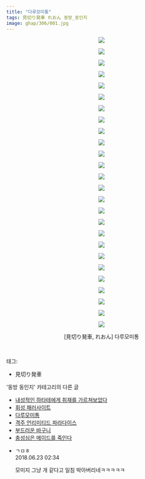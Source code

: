 ```yaml
---
title: "다루모미통"
tags: 見切り発車 れおん 동방_동인지
image: ghap/306/001.jpg
---
```

<div class="article">
<p style="text-align: center; clear: none; float: none;"><img src="{{ site.nasurl }}/ghap/306/001.jpg"/></p>
<p style="text-align: center; clear: none; float: none;"><img src="{{ site.nasurl }}/ghap/306/002.jpg"/></p>
<p style="text-align: center; clear: none; float: none;"><img src="{{ site.nasurl }}/ghap/306/003.jpg"/></p>
<p style="text-align: center; clear: none; float: none;"><img src="{{ site.nasurl }}/ghap/306/004.jpg"/></p>
<p style="text-align: center; clear: none; float: none;"><img src="{{ site.nasurl }}/ghap/306/005.jpg"/></p>
<p style="text-align: center; clear: none; float: none;"><img src="{{ site.nasurl }}/ghap/306/006.jpg"/></p>
<p style="text-align: center; clear: none; float: none;"><img src="{{ site.nasurl }}/ghap/306/007.jpg"/></p>
<p style="text-align: center; clear: none; float: none;"><img src="{{ site.nasurl }}/ghap/306/008.jpg"/></p>
<p style="text-align: center; clear: none; float: none;"><img src="{{ site.nasurl }}/ghap/306/009.jpg"/></p>
<p style="text-align: center; clear: none; float: none;"><img src="{{ site.nasurl }}/ghap/306/010.jpg"/></p>
<p style="text-align: center; clear: none; float: none;"><img src="{{ site.nasurl }}/ghap/306/011.jpg"/></p>
<p style="text-align: center; clear: none; float: none;"><img src="{{ site.nasurl }}/ghap/306/012.jpg"/></p>
<p style="text-align: center; clear: none; float: none;"><img src="{{ site.nasurl }}/ghap/306/013.jpg"/></p>
<p style="text-align: center; clear: none; float: none;"><img src="{{ site.nasurl }}/ghap/306/014.jpg"/></p>
<p style="text-align: center; clear: none; float: none;"><img src="{{ site.nasurl }}/ghap/306/015.jpg"/></p>
<p style="text-align: center; clear: none; float: none;"><img src="{{ site.nasurl }}/ghap/306/016.jpg"/></p>
<p style="text-align: center; clear: none; float: none;"><img src="{{ site.nasurl }}/ghap/306/017.jpg"/></p>
<p style="text-align: center; clear: none; float: none;"><img src="{{ site.nasurl }}/ghap/306/018.jpg"/></p>
<p style="text-align: center; clear: none; float: none;"><img src="{{ site.nasurl }}/ghap/306/019.jpg"/></p>
<p style="text-align: center; clear: none; float: none;"><img src="{{ site.nasurl }}/ghap/306/020.jpg"/></p>
<p style="text-align: center; clear: none; float: none;"><img src="{{ site.nasurl }}/ghap/306/021.jpg"/></p>
<p style="text-align: center; clear: none; float: none;"><img src="{{ site.nasurl }}/ghap/306/022.jpg"/></p>
<p style="text-align: center; clear: none; float: none;"><img src="{{ site.nasurl }}/ghap/306/023.jpg"/></p>
<p style="text-align: center; clear: none; float: none;"><img src="{{ site.nasurl }}/ghap/306/024.jpg"/></p>
<p style="text-align: center; clear: none; float: none;"><img src="{{ site.nasurl }}/ghap/306/025.jpg"/></p>
<p style="text-align: center; clear: none; float: none;"><img src="{{ site.nasurl }}/ghap/306/026.jpg"/></p>
<p style="text-align: center; clear: none; float: none;">[見切り発車, れおん] 다루모미통</p>
<p><br/></p>
</div><div class="tagTrail">
<p>태그: </p>
<ul>
<li>見切り発車</li>
</ul>
</div><div class="another">
<p>'동방 동인지' 카테고리의 다른 글</p>
<ul>
<li><a href="/2016-06-20-ghap_308">내성적인 하타테에게 취재를 가르쳐보았다</a></li>
<li><a href="/2016-06-20-ghap_307">휘성 패러사이트</a></li>
<li><a href="/2016-06-20-ghap_306">다루모미통</a></li>
<li><a href="/2016-06-20-ghap_302">격주 언리미티드 파라다이스</a></li>
<li><a href="/2016-06-20-ghap_301">부드러운 바구니</a></li>
<li><a href="/2016-06-19-ghap_300">충성심은 메이드를 죽인다</a></li>
</ul>
</div><div class="cb_module cb_fluid">
<div class="cb_wrt cb_profile">
<div class="comment">
<ul>
<li class="cb_thumb_off" id="comment15275531">
<div class="cb_comment_area">
<div class="cb_info_area">
<div class="cb_section">
<span class="cb_nick_name">ㄱㅁㅎ</span>
</div>
<div class="cb_section">
<span class="cb_date">2018.06.23 02:34 </span>
</div>
</div>
<div class="cb_dsc_comment">
<p class="cb_dsc">
											모미지 그냥 개 같다고 일침 박아버리네ㅋㅋㅋㅋㅋ
										</p>
</div>
</div></li>
</ul>
</div>
</div><!-- commentList close -->
</div>
